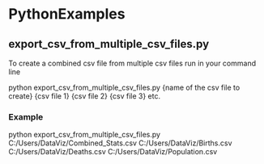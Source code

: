 # PythonExamples

## export_csv_from_multiple_csv_files.py

To create a combined csv file from multiple csv files run in your command line 

python export_csv_from_multiple_csv_files.py {name of the csv file to create} {csv file 1} {csv file 2} {csv file 3} etc.

### Example

python export_csv_from_multiple_csv_files.py C:/Users/DataViz/Combined_Stats.csv C:/Users/DataViz/Births.csv C:/Users/DataViz/Deaths.csv C:/Users/DataViz/Population.csv
